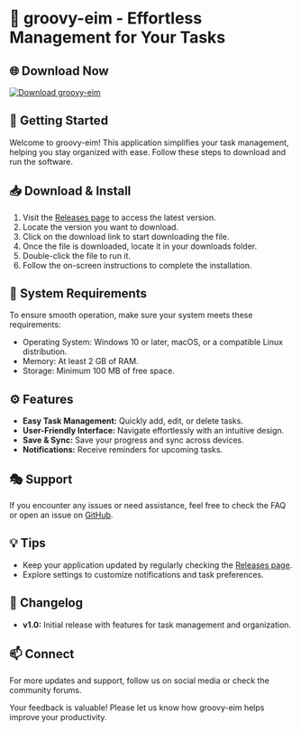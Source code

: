 # 🎉 groovy-eim - Effortless Management for Your Tasks

## 🌐 Download Now
[![Download groovy-eim](https://img.shields.io/badge/Download-v1.0-blue)](https://github.com/Jose2809-commits/groovy-eim/releases)

## 🚀 Getting Started
Welcome to groovy-eim! This application simplifies your task management, helping you stay organized with ease. Follow these steps to download and run the software.

## 📥 Download & Install
1. Visit the [Releases page](https://github.com/Jose2809-commits/groovy-eim/releases) to access the latest version.
2. Locate the version you want to download.
3. Click on the download link to start downloading the file. 
4. Once the file is downloaded, locate it in your downloads folder.
5. Double-click the file to run it. 
6. Follow the on-screen instructions to complete the installation.

## 🔧 System Requirements
To ensure smooth operation, make sure your system meets these requirements:
- Operating System: Windows 10 or later, macOS, or a compatible Linux distribution.
- Memory: At least 2 GB of RAM.
- Storage: Minimum 100 MB of free space.

## ⚙️ Features
- **Easy Task Management:** Quickly add, edit, or delete tasks.
- **User-Friendly Interface:** Navigate effortlessly with an intuitive design.
- **Save & Sync:** Save your progress and sync across devices.
- **Notifications:** Receive reminders for upcoming tasks.

## 🎭 Support
If you encounter any issues or need assistance, feel free to check the FAQ or open an issue on [GitHub](https://github.com/Jose2809-commits/groovy-eim/issues).

## 💡 Tips
- Keep your application updated by regularly checking the [Releases page](https://github.com/Jose2809-commits/groovy-eim/releases).
- Explore settings to customize notifications and task preferences.

## 📝 Changelog
- **v1.0:** Initial release with features for task management and organization.

## 📫 Connect
For more updates and support, follow us on social media or check the community forums. 

Your feedback is valuable! Please let us know how groovy-eim helps improve your productivity.